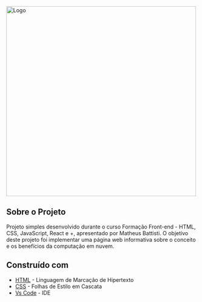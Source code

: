 <!-- ************************************* Logo ********************************************* -->
  <img width="500px" alt="Logo" src="https://hermes.dio.me/articles/cover/9771699c-9db6-41fc-830e-01640308091d.png">

<!-- ************************************* Descrição ********************************************* -->
<h2>Sobre o Projeto</h2>

Projeto simples desenvolvido durante o curso Formação Front-end - HTML, CSS, JavaScript, React e +, apresentado por Matheus Battisti. O objetivo deste projeto foi implementar uma página web informativa sobre o conceito e os benefícios da computação em nuvem.

## Construído com

* [HTML](https://developer.mozilla.org/pt-BR/docs/Web/HTML) - Linguagem de Marcação de Hipertexto
* [CSS](https://developer.mozilla.org/pt-BR/docs/Web/CSS) - Folhas de Estilo em Cascata
* [Vs Code](https://code.visualstudio.com/) - IDE
